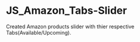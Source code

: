 # JS_Amazon_Tabs-Slider

Created Amazon products slider with thier respective Tabs(Available/Upcoming).

